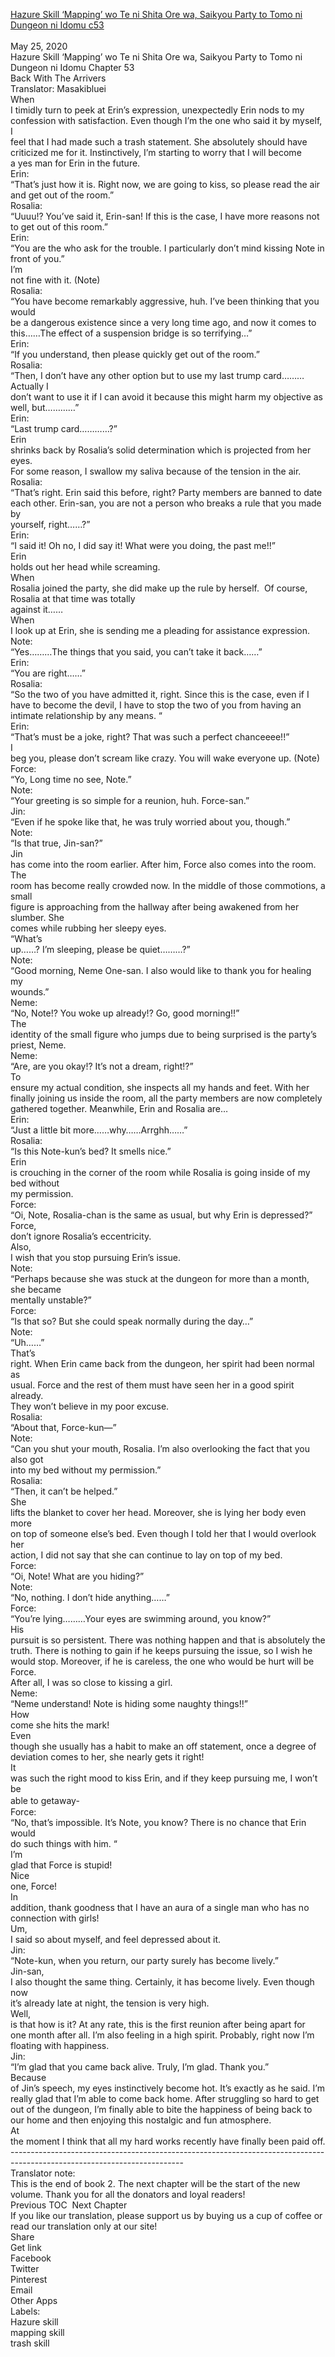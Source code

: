 [Hazure Skill ‘Mapping’ wo Te ni Shita Ore wa, Saikyou Party to Tomo ni Dungeon ni Idomu c53](https://masakiblueitranslation.blogspot.com/2020/05/hazure-skill-mapping-wo-te-ni-shita-ore_25.html)
<br/><br/>
May 25, 2020<br/>
Hazure Skill ‘Mapping’ wo Te ni Shita Ore wa, Saikyou Party to Tomo ni Dungeon ni Idomu Chapter 53<br/>
Back With The Arrivers<br/>
Translator: Masakibluei<br/>
When<br/>
I timidly turn to peek at Erin’s expression, unexpectedly Erin nods to my<br/>
confession with satisfaction. Even though I’m the one who said it by myself, I<br/>
feel that I had made such a trash statement. She absolutely should have<br/>
criticized me for it. Instinctively, I’m starting to worry that I will become<br/>
a yes man for Erin in the future. <br/>
Erin:<br/>
“That’s just how it is. Right now, we are going to kiss, so please read the air<br/>
and get out of the room.”<br/>
Rosalia:<br/>
“Uuuu!? You’ve said it, Erin-san! If this is the case, I have more reasons not to get out of this room.”<br/>
Erin:<br/>
“You are the who ask for the trouble. I particularly don’t mind kissing Note in<br/>
front of you.”<br/>
I’m<br/>
not fine with it. (Note)<br/>
Rosalia:<br/>
“You have become remarkably aggressive, huh. I’ve been thinking that you would<br/>
be a dangerous existence since a very long time ago, and now it comes to<br/>
this……The effect of a suspension bridge is so terrifying…”<br/>
Erin:<br/>
“If you understand, then please quickly get out of the room.”<br/>
Rosalia:<br/>
“Then, I don’t have any other option but to use my last trump card………Actually I<br/>
don’t want to use it if I can avoid it because this might harm my objective as<br/>
well, but…………”<br/>
Erin:<br/>
“Last trump card…………?”<br/>
Erin<br/>
shrinks back by Rosalia’s solid determination which is projected from her eyes.<br/>
For some reason, I swallow my saliva because of the tension in the air. <br/>
Rosalia:<br/>
“That’s right. Erin said this before, right? Party members are banned to date<br/>
each other. Erin-san, you are not a person who breaks a rule that you made by<br/>
yourself, right……?”<br/>
Erin:<br/>
“I said it! Oh no, I did say it! What were you doing, the past me!!”<br/>
Erin<br/>
holds out her head while screaming. <br/>
When<br/>
Rosalia joined the party, she did make up the rule by herself.  Of course, Rosalia at that time was totally<br/>
against it……<br/>
When<br/>
I look up at Erin, she is sending me a pleading for assistance expression. <br/>
Note:<br/>
“Yes………The things that you said, you can’t take it back……”<br/>
Erin:<br/>
“You are right……”<br/>
Rosalia:<br/>
“So the two of you have admitted it, right. Since this is the case, even if I<br/>
have to become the devil, I have to stop the two of you from having an<br/>
intimate relationship by any means. “<br/>
Erin:<br/>
“That’s must be a joke, right? That was such a perfect chanceeee!!”<br/>
I<br/>
beg you, please don’t scream like crazy. You will wake everyone up. (Note)<br/>
Force:<br/>
“Yo, Long time no see, Note.”<br/>
Note:<br/>
“Your greeting is so simple for a reunion, huh. Force-san.”<br/>
Jin:<br/>
“Even if he spoke like that, he was truly worried about you, though.”<br/>
Note:<br/>
“Is that true, Jin-san?”<br/>
Jin<br/>
has come into the room earlier. After him, Force also comes into the room. The<br/>
room has become really crowded now. In the middle of those commotions, a small<br/>
figure is approaching from the hallway after being awakened from her slumber. She<br/>
comes while rubbing her sleepy eyes. <br/>
“What’s<br/>
up……? I’m sleeping, please be quiet………?”<br/>
Note:<br/>
“Good morning, Neme One-san. I also would like to thank you for healing my<br/>
wounds.”<br/>
Neme:<br/>
“No, Note!? You woke up already!? Go, good morning!!”<br/>
The<br/>
identity of the small figure who jumps due to being surprised is the party’s<br/>
priest, Neme. <br/>
Neme:<br/>
“Are, are you okay!? It’s not a dream, right!?”<br/>
To<br/>
ensure my actual condition, she inspects all my hands and feet. With her<br/>
finally joining us inside the room, all the party members are now completely<br/>
gathered together. Meanwhile, Erin and Rosalia are…<br/>
Erin:<br/>
“Just a little bit more……why……Arrghh……”<br/>
Rosalia:<br/>
“Is this Note-kun’s bed? It smells nice.”<br/>
Erin<br/>
is crouching in the corner of the room while Rosalia is going inside of my bed without<br/>
my permission. <br/>
Force:<br/>
“Oi, Note, Rosalia-chan is the same as usual, but why Erin is depressed?”<br/>
Force,<br/>
don’t ignore Rosalia’s eccentricity. <br/>
Also,<br/>
I wish that you stop pursuing Erin’s issue. <br/>
Note:<br/>
“Perhaps because she was stuck at the dungeon for more than a month, she became<br/>
mentally unstable?”<br/>
Force:<br/>
“Is that so? But she could speak normally during the day…”<br/>
Note:<br/>
“Uh……”<br/>
That’s<br/>
right. When Erin came back from the dungeon, her spirit had been normal as<br/>
usual. Force and the rest of them must have seen her in a good spirit already.<br/>
They won’t believe in my poor excuse.<br/>
Rosalia:<br/>
“About that, Force-kun—”<br/>
Note:<br/>
“Can you shut your mouth, Rosalia. I’m also overlooking the fact that you also got<br/>
into my bed without my permission.”<br/>
Rosalia:<br/>
“Then, it can’t be helped.”<br/>
She<br/>
lifts the blanket to cover her head. Moreover, she is lying her body even more<br/>
on top of someone else’s bed. Even though I told her that I would overlook her<br/>
action, I did not say that she can continue to lay on top of my bed. <br/>
Force:<br/>
“Oi, Note! What are you hiding?”<br/>
Note:<br/>
“No, nothing. I don’t hide anything……”<br/>
Force:<br/>
“You’re lying………Your eyes are swimming around, you know?”<br/>
His<br/>
pursuit is so persistent. There was nothing happen and that is absolutely the<br/>
truth. There is nothing to gain if he keeps pursuing the issue, so I wish he<br/>
would stop. Moreover, if he is careless, the one who would be hurt will be Force.<br/>
After all, I was so close to kissing a girl. <br/>
Neme:<br/>
“Neme understand! Note is hiding some naughty things!!”<br/>
How<br/>
come she hits the mark!<br/>
Even<br/>
though she usually has a habit to make an off statement, once a degree of<br/>
deviation comes to her, she nearly gets it right!<br/>
It<br/>
was such the right mood to kiss Erin, and if they keep pursuing me, I won’t be<br/>
able to getaway- 　<br/>
Force:<br/>
“No, that’s impossible. It’s Note, you know? There is no chance that Erin would<br/>
do such things with him. “<br/>
I’m<br/>
glad that Force is stupid!<br/>
Nice<br/>
one, Force!<br/>
In<br/>
addition, thank goodness that I have an aura of a single man who has no<br/>
connection with girls!<br/>
Um,<br/>
I said so about myself, and feel depressed about it. <br/>
Jin:<br/>
“Note-kun, when you return, our party surely has become lively.”<br/>
Jin-san,<br/>
I also thought the same thing. Certainly, it has become lively. Even though now<br/>
it’s already late at night, the tension is very high. <br/>
Well,<br/>
is that how is it? At any rate, this is the first reunion after being apart for<br/>
one month after all. I’m also feeling in a high spirit. Probably, right now I’m<br/>
floating with happiness. <br/>
Jin:<br/>
“I’m glad that you came back alive. Truly, I’m glad. Thank you.”<br/>
Because<br/>
of Jin’s speech, my eyes instinctively become hot. It’s exactly as he said. I’m<br/>
really glad that I’m able to come back home. After struggling so hard to get<br/>
out of the dungeon, I’m finally able to bite the happiness of being back to<br/>
our home and then enjoying this nostalgic and fun atmosphere. <br/>
At<br/>
the moment I think that all my hard works recently have finally been paid off. <br/>
-------------------------------------------------------------------------------------------------------------------------<br/>
Translator note:<br/>
This is the end of book 2. The next chapter will be the start of the new volume. Thank you for all the donators and loyal readers! <br/>
Previous TOC  Next Chapter<br/>
If you like our translation, please support us by buying us a cup of coffee or read our translation only at our site!<br/>
Share<br/>
Get link<br/>
Facebook<br/>
Twitter<br/>
Pinterest<br/>
Email<br/>
Other Apps<br/>
Labels:<br/>
Hazure skill<br/>
mapping skill<br/>
trash skill<br/>
